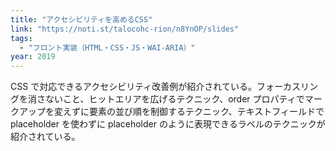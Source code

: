 ```yaml
---
title: "アクセシビリティを高めるCSS"
link: "https://noti.st/talocohc-rion/n8YnOP/slides"
tags:
  - "フロント実装（HTML・CSS・JS・WAI-ARIA）"
year: 2019
---
```


CSS で対応できるアクセシビリティ改善例が紹介されている。フォーカスリングを消さないこと、ヒットエリアを広げるテクニック、order プロパティでマークアップを変えずに要素の並び順を制御するテクニック、テキストフィールドで placeholder を使わずに placeholder のように表現できるラベルのテクニックが紹介されている。
